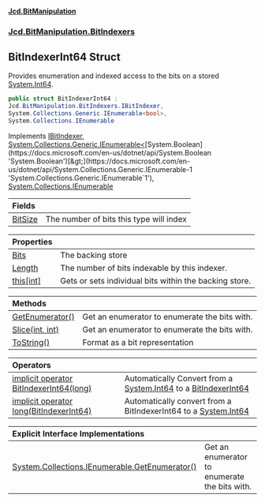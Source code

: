 #### [Jcd.BitManipulation](index.md 'index')
### [Jcd.BitManipulation.BitIndexers](Jcd.BitManipulation.BitIndexers.md 'Jcd.BitManipulation.BitIndexers')

## BitIndexerInt64 Struct

Provides enumeration and indexed access to the bits on a stored [System.Int64](https://docs.microsoft.com/en-us/dotnet/api/System.Int64 'System.Int64').

```csharp
public struct BitIndexerInt64 :
Jcd.BitManipulation.BitIndexers.IBitIndexer,
System.Collections.Generic.IEnumerable<bool>,
System.Collections.IEnumerable
```

Implements [IBitIndexer](Jcd.BitManipulation.BitIndexers.IBitIndexer.md 'Jcd.BitManipulation.BitIndexers.IBitIndexer'), [System.Collections.Generic.IEnumerable&lt;](https://docs.microsoft.com/en-us/dotnet/api/System.Collections.Generic.IEnumerable-1 'System.Collections.Generic.IEnumerable`1')[System.Boolean](https://docs.microsoft.com/en-us/dotnet/api/System.Boolean 'System.Boolean')[&gt;](https://docs.microsoft.com/en-us/dotnet/api/System.Collections.Generic.IEnumerable-1 'System.Collections.Generic.IEnumerable`1'), [System.Collections.IEnumerable](https://docs.microsoft.com/en-us/dotnet/api/System.Collections.IEnumerable 'System.Collections.IEnumerable')

| Fields | |
| :--- | :--- |
| [BitSize](Jcd.BitManipulation.BitIndexers.BitIndexerInt64.BitSize.md 'Jcd.BitManipulation.BitIndexers.BitIndexerInt64.BitSize') | The number of bits this type will index |

| Properties | |
| :--- | :--- |
| [Bits](Jcd.BitManipulation.BitIndexers.BitIndexerInt64.Bits.md 'Jcd.BitManipulation.BitIndexers.BitIndexerInt64.Bits') | The backing store |
| [Length](Jcd.BitManipulation.BitIndexers.BitIndexerInt64.Length.md 'Jcd.BitManipulation.BitIndexers.BitIndexerInt64.Length') | The number of bits indexable by this indexer. |
| [this[int]](Jcd.BitManipulation.BitIndexers.BitIndexerInt64.this[int].md 'Jcd.BitManipulation.BitIndexers.BitIndexerInt64.this[int]') | Gets or sets individual bits within the backing store. |

| Methods | |
| :--- | :--- |
| [GetEnumerator()](Jcd.BitManipulation.BitIndexers.BitIndexerInt64.GetEnumerator().md 'Jcd.BitManipulation.BitIndexers.BitIndexerInt64.GetEnumerator()') | Get an enumerator to enumerate the bits with. |
| [Slice(int, int)](Jcd.BitManipulation.BitIndexers.BitIndexerInt64.Slice(int,int).md 'Jcd.BitManipulation.BitIndexers.BitIndexerInt64.Slice(int, int)') | Get an enumerator to enumerate the bits with. |
| [ToString()](Jcd.BitManipulation.BitIndexers.BitIndexerInt64.ToString().md 'Jcd.BitManipulation.BitIndexers.BitIndexerInt64.ToString()') | Format as a bit representation |

| Operators | |
| :--- | :--- |
| [implicit operator BitIndexerInt64(long)](Jcd.BitManipulation.BitIndexers.BitIndexerInt64.op_ImplicitJcd.BitManipulation.BitIndexers.BitIndexerInt64(long).md 'Jcd.BitManipulation.BitIndexers.BitIndexerInt64.op_Implicit Jcd.BitManipulation.BitIndexers.BitIndexerInt64(long)') | Automatically Convert from a [System.Int64](https://docs.microsoft.com/en-us/dotnet/api/System.Int64 'System.Int64') to a [BitIndexerInt64](Jcd.BitManipulation.BitIndexers.BitIndexerInt64.md 'Jcd.BitManipulation.BitIndexers.BitIndexerInt64') |
| [implicit operator long(BitIndexerInt64)](Jcd.BitManipulation.BitIndexers.BitIndexerInt64.op_Implicitlong(Jcd.BitManipulation.BitIndexers.BitIndexerInt64).md 'Jcd.BitManipulation.BitIndexers.BitIndexerInt64.op_Implicit long(Jcd.BitManipulation.BitIndexers.BitIndexerInt64)') | Automatically convert from a BitIndexerInt64 to a [System.Int64](https://docs.microsoft.com/en-us/dotnet/api/System.Int64 'System.Int64') |

| Explicit Interface Implementations | |
| :--- | :--- |
| [System.Collections.IEnumerable.GetEnumerator()](Jcd.BitManipulation.BitIndexers.BitIndexerInt64.System.Collections.IEnumerable.GetEnumerator().md 'Jcd.BitManipulation.BitIndexers.BitIndexerInt64.System.Collections.IEnumerable.GetEnumerator()') | Get an enumerator to enumerate the bits with. |

